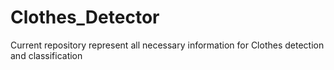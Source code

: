 # Clothes_Detector
Current repository represent all necessary information for Clothes detection and classification

